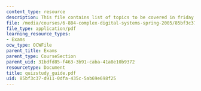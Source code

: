 ```yaml
---
content_type: resource
description: This file contains list of topics to be covered in friday's quiz.
file: /media/courses/6-884-complex-digital-systems-spring-2005/85bf3c37d9110dfa435c5ab69e698f25_quizstudy_guide.pdf
file_type: application/pdf
learning_resource_types:
- Exams
ocw_type: OCWFile
parent_title: Exams
parent_type: CourseSection
parent_uid: 31bdfd85-f463-3b91-caba-41a8e10b9372
resourcetype: Document
title: quizstudy_guide.pdf
uid: 85bf3c37-d911-0dfa-435c-5ab69e698f25
---
```

